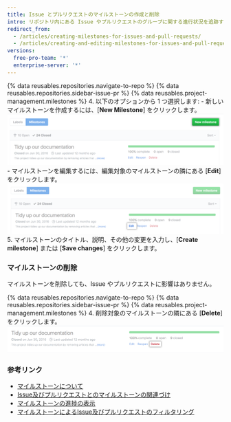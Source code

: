 ```yaml
---
title: Issue とプルリクエストのマイルストーンの作成と削除
intro: リポジトリ内にある Issue やプルリクエストのグループに関する進行状況を追跡するためのマイルストーンを作成できます。
redirect_from:
  - /articles/creating-milestones-for-issues-and-pull-requests/
  - /articles/creating-and-editing-milestones-for-issues-and-pull-requests
versions:
  free-pro-team: '*'
  enterprise-server: '*'
---
```


{% data reusables.repositories.navigate-to-repo %}
{% data reusables.repositories.sidebar-issue-pr %}
{% data reusables.project-management.milestones %}
4. 以下のオプションから 1 つ選択します:
    - 新しいマイルストーンを作成するには、[**New Milestone**] をクリックします。 ![[New milestone] ボタン](/assets/images/help/repository/new-milestone.png)
    - マイルストーンを編集するには、編集対象のマイルストーンの隣にある [**Edit**] をクリックします。 ![マイルストーンの編集](/assets/images/help/repository/edit-milestone.png)
5. マイルストーンのタイトル、説明、その他の変更を入力し、[**Create milestone**] または [**Save changes**] をクリックします。

### マイルストーンの削除

マイルストーンを削除しても、Issue やプルリクエストに影響はありません。

{% data reusables.repositories.navigate-to-repo %}
{% data reusables.repositories.sidebar-issue-pr %}
{% data reusables.project-management.milestones %}
4. 削除対象のマイルストーンの隣にある [**Delete**] をクリックします。 ![マイルストーンの削除](/assets/images/help/repository/delete-milestone.png)

### 参考リンク

- [マイルストーンについて](/articles/about-milestones)
- [Issue及びプルリクエストとのマイルストーンの関連づけ](/articles/associating-milestones-with-issues-and-pull-requests)
- [マイルストーンの進捗の表示](/articles/viewing-your-milestone-s-progress)
- [マイルストーンによるIssue及びプルリクエストのフィルタリング](/articles/filtering-issues-and-pull-requests-by-milestone)
